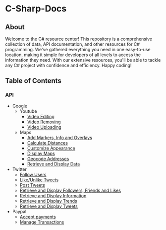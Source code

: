 # C-Sharp-Docs

## About

Welcome to the C# resource center! This repository is a comprehensive collection of data, API documentation, and other resources for C# programming. We've gathered everything you need in one easy-to-use location, making it simple for developers of all levels to access the information they need. With our extensive resources, you'll be able to tackle any C# project with confidence and efficiency. Happy coding!




## Table of Contents


### API
 * Google
   * Youtube
     * [Video Editing](API/Google/Youtube/video-edit.md)
     * [Video Removing](API/Google/Youtube/video-remove.md)
     * [Video Uploading](API/Google/Youtube/video-upload.md)
   * Maps
     * [Add Markers, Info and Overlays](API/Google/Maps/add-markers-info-overlays.md)
     * [Calculate Distances](API/Google/Maps/calculate-distances.md)
     * [Customize Appearance](API/Google/Maps/customize-appearance.md)
     * [Display Maps](API/Google/Maps/display-maps.md)
     * [Geocode Addresses](API/Google/Maps/geocode-addresses.md)
     * [Retrieve and Display Data](API/Google/Maps/retrieve-display-data.md)
 * Twitter
     * [Follow Users](API/Twitter/follow-users.md)
     * [Like/Unlike Tweets](API/Twitter/like-tweets.md)
     * [Post Tweets](API/Twitter/post-tweets.md)
     * [Retrieve and Display Followers, Friends and Likes](API/Twitter/retrieve-display-followers-friends-likes.md)
     * [Retrieve and Display Information](API/Twitter/retrieve-display-information.md)
     * [Retrieve and Display Trends](API/Twitter/retrieve-display-trends.md)
     * [Retrieve and Display Tweets](API/Twitter/retrieve-display-tweets.md)
* Paypal
     * [Accept payments](API/Paypal/accept-payments.md)
     * [Manage Transactions](API/Paypal/manage-transactions.md)

